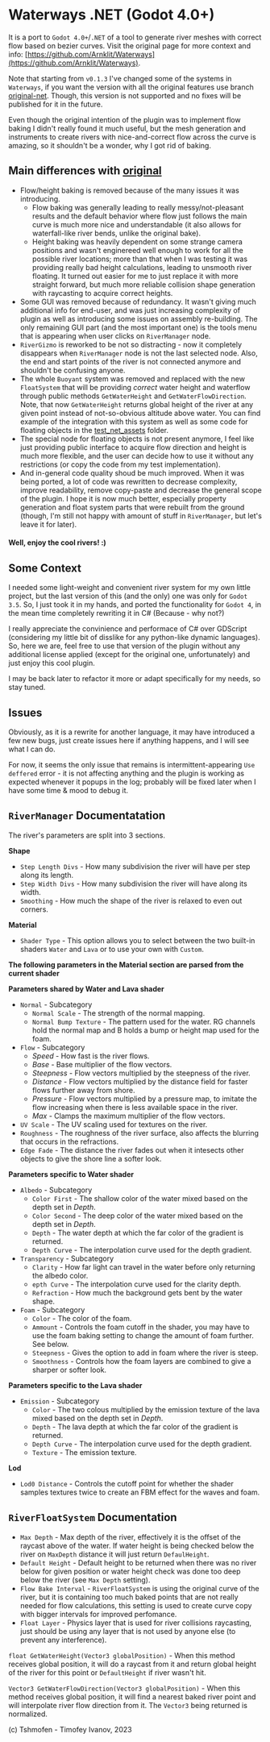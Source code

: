 # Waterways .NET (Godot 4.0+)

It is a port to `Godot 4.0+`/`.NET` of a tool to generate river meshes with correct flow based on bezier curves. Visit the original page for more context and info: [https://github.com/Arnklit/Waterways](https://github.com/Arnklit/Waterways).  

Note that starting from `v0.1.3` I've changed some of the systems in `Waterways`, if you want the version with all the original features use branch [original-net](https://github.com/Tshmofen/waterways-net/tree/original-net). Though, this version is not supported and no fixes will be published for it in the future. 

Even though the original intention of the plugin was to implement flow baking I didn't really found it much useful, but the mesh generation and instruments to create rivers with nice-and-correct flow across the curve is amazing, so it shouldn't be a wonder, why I got rid of baking.

Main differences with [original](https://github.com/Arnklit/Waterways)
---
* Flow/height baking is removed because of the many issues it was introducing.
  * Flow baking was generally leading to really messy/not-pleasant results and the default behavior where flow just follows the main curve is much more nice and understandable (it also allows for waterfall-like river bends, unlike the original bake).
  * Height baking was heavily dependent on some strange camera positions and wasn't enginereed well enough to work for all the possible river locations; more than that when I was testing it was providing really bad height calculations, leading to unsmooth river floating. It turned out easier for me to just replace it with more straight forward, but much more reliable collision shape generation with raycasting to acquire correct heights.
* Some GUI was removed because of redundancy. It wasn't giving much additional info for end-user, and was just increasing complexity of plugin as well as introducing some issues on assembly re-building. The only remaining GUI part (and the most important one) is the tools menu that is appearing when user clicks on `RiverManager` node.
* `RiverGizmo` is reworked to be not so distracting - now it completely disappears when `RiverManager` node is not the last selected node. Also, the end and start points of the river is not connected anymore and shouldn't be confusing anyone.
* The whole `Buoyant` system was removed and replaced with the new `FloatSystem` that will be providing *correct* water height and waterflow through public methods `GetWaterHeight` and `GetWaterFlowDirection`. Note, that now `GetWaterHeight` returns global height of the river at any given point instead of not-so-obvious altitude above water. You can find example of the integration with this system as well as some code for floating objects in the [test_net_assets](https://github.com/Tshmofen/waterways-net/tree/main/test_net_assets) folder.
* The special node for floating objects is not present anymore, I feel like just providing public interface to acquire flow direction and height is much more flexible, and the user can decide how to use it without any restrictions (or copy the code from my test implementation).
* And in-general code quality shoud be much improved. When it was being ported, a lot of code was rewritten to decrease complexity, improve readability, remove copy-paste and decrease the general scope of the plugin. I hope it is now much better, especially property generation and float system parts that were rebuilt from the ground (though, I'm still not happy with amount of stuff in `RiverManager`, but let's leave it for later).

#### Well, enjoy the cool rivers! :)

Some Context
---
I needed some light-weight and convenient river system for my own little project, but the last version of this (and the only) one was only for `Godot 3.5`. So, I just took it in my hands, and ported the functionality for `Godot 4`, in the mean time completely rewriting it in C# (Because - why not?) 

I really appreciate the convinience and performace of C# over GDScript (considering my little bit of disslike for any python-like dynamic languages). So, here we are, feel free to use that version of the plugin without any additional license applied (except for the original one, unfortunately) and just enjoy this cool plugin. 

I may be back later to refactor it more or adapt specifically for my needs, so stay tuned.

Issues
---
Obviously, as it is a rewrite for another language, it may have introduced a few new bugs, just create issues here if anything happens, and I will see what I can do.

For now, it seems the only issue that remains is intermittent-appearing `Use deffered` error - it is not affecting anything and the plugin is working as expected whenever it popups in the log; probably will be fixed later when I have some time & mood to debug it.

`RiverManager` Documentatation
---
The river's parameters are split into 3 sections.

**Shape**
- `Step Length Divs` - How many subdivision the river will have per step along its length.
- `Step Width Divs` - How many subdivision the river will have along its width.
- `Smoothing` - How much the shape of the river is relaxed to even out corners.

**Material**
- `Shader Type` - This option allows you to select between the two built-in shaders `Water` and `Lava` or to use your own with `Custom`.

**The following parameters in the Material section are parsed from the current shader**

**Parameters shared by Water and Lava shader**
- `Normal` - Subcategory
  - `Normal Scale` - The strength of the normal mapping.
  - `Normal Bump Texture` - The pattern used for the water. RG channels hold the normal map and B holds a bump or height map used for the foam.
- `Flow` - Subcategory
    - *Speed* - How fast is the river flows.
    - *Base* - Base multiplier of the flow vectors.
    - *Steepness* - Flow vectors multiplied by the steepness of the river.
    - *Distance* - Flow vectors multiplied by the distance field for faster flows further away from shore.
    - *Pressure* - Flow vectors multiplied by a pressure map, to imitate the flow increasing when there is less available space in the river.
    - *Max* - Clamps the maximum multiplier of the flow vectors.
- `UV Scale` - The UV scaling used for textures on the river.
- `Roughness` - The roughness of the river surface, also affects the blurring that occurs in the refractions.
- `Edge Fade` - The distance the river fades out when it intesects other objects to give the shore line a softer look.

**Parameters specific to Water shader**
- `Albedo` - Subcategory
    - `Color First` - The shallow color of the water mixed based on the depth set in *Depth*.
    - `Color Second` - The deep color of the water mixed based on the depth set in *Depth*.
    - `Depth` - The water depth at which the far color of the gradient is returned.
    - `Depth Curve` - The interpolation curve used for the depth gradient.
- `Transparency` - Subcategory
    - `Clarity` - How far light can travel in the water before only returning the albedo color.
    - `epth Curve` - The interpolation curve used for the clarity depth.
    - `Refraction` - How much the background gets bent by the water shape.
- `Foam` - Subcategory
    - `Color` - The color of the foam.
    - `Ammount` - Controls the foam cutoff in the shader, you may have to use the foam baking setting to change the amount of foam further. See below.
    - `Steepness` - Gives the option to add in foam where the river is steep.
    - `Smoothness` - Controls how the foam layers are combined to give a sharper or softer look.

**Parameters specific to the Lava shader**
- `Emission` - Subcategory
    - `Color` - The two colous multiplied by the emission texture of the lava mixed based on the depth set in *Depth*.
    - `Depth` - The lava depth at which the far color of the gradient is returned.
    - `Depth Curve` - The interpolation curve used for the depth gradient.
    - `Texture` - The emission texture.

**Lod**
- `Lod0 Distance` - Controls the cutoff point for whether the shader samples textures twice to create an FBM effect for the waves and foam.

`RiverFloatSystem` Documentation
----------------------
- `Max Depth` - Max depth of the river, effectively it is the offset of the raycast above of the water. If water height is being checked below the river on `MaxDepth` distance it will just return `DefaulHeight`. 
- `Default Height` - Default height to be returned when there was no river below for given position or water height check was done too deep below the river (see `Max Depth` setting).
- `Flow Bake Interval` - `RiverFloatSystem` is using the original curve of the river, but it is containing too much baked points that are not really needed for flow calculations, this setting is used to create curve copy with bigger intervals for improved perfomance.
- `Float Layer` - Physics layer that is used for river collisions raycasting, just should be using any layer that is not used by anyone else (to prevent any interference).

`float GetWaterHeight(Vector3 globalPosition)` - When this method receives global position, it will do a raycast from it and return global height of the river for this point or `DefaultHeight` if river wasn't hit.

`Vector3 GetWaterFlowDirection(Vector3 globalPosition)` - When this method receives global position, it will find a nearest baked river point and will interpolate river flow direction from it. The `Vector3` being returned is normalized.

(c) Tshmofen - Timofey Ivanov, 2023
